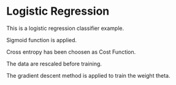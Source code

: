 #           Logistic Regression

This is a logistic regression classifier example.

Sigmoid function is applied. 

Cross entropy has been choosen as Cost Function. 

The data are rescaled before training.

The gradient descent method is applied to train the weight theta.
